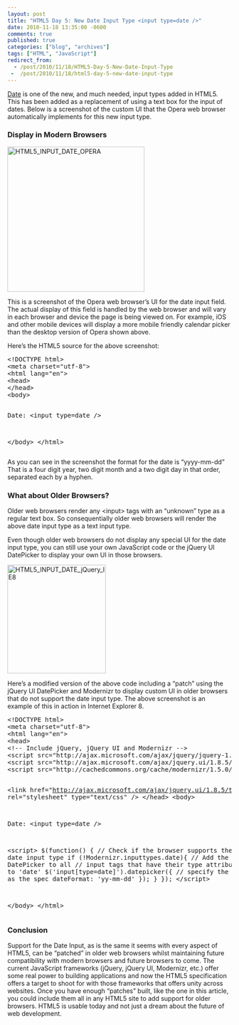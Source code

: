 ```yaml
---
layout: post
title: "HTML5 Day 5: New Date Input Type <input type=date />"
date: 2010-11-18 13:35:00 -0600
comments: true
published: true
categories: ["blog", "archives"]
tags: ["HTML", "JavaScript"]
redirect_from: 
  - /post/2010/11/18/HTML5-Day-5-New-Date-Input-Type
 -  /post/2010/11/18/html5-day-5-new-date-input-type
---
```

<!-- more -->
<p><a href="http://www.w3.org/TR/html-markup/input.date.html">Date</a> is one of the new, and much needed, input types added in HTML5. This has been added as a replacement of using a text box for the input of dates. Below is a screenshot of the custom UI that the Opera web browser automatically implements for this new input type.</p>
<h3>Display in Modern Browsers</h3>
<p><a href="/images/postsHTML5_INPUT_DATE_OPERA.png"><img style="background-image: none; padding-left: 0px; padding-right: 0px; display: inline; padding-top: 0px; border: 0px;" title="HTML5_INPUT_DATE_OPERA" src="/images/postsHTML5_INPUT_DATE_OPERA_thumb.png" alt="HTML5_INPUT_DATE_OPERA" width="308" height="326" border="0" /></a></p>
<p>This is a screenshot of the Opera web browser&rsquo;s UI for the date input field. The actual display of this field is handled by the web browser and will vary in each browser and device the page is being viewed on. For example, iOS and other mobile devices will display a more mobile friendly calendar picker than the desktop version of Opera shown above.</p>
<p>Here&rsquo;s the HTML5 source for the above screenshot:</p>
<pre class="brush: xml; first-line: 1; tab-size: 4; toolbar: false; ">&lt;!DOCTYPE html&gt;
&lt;meta charset="utf-8"&gt;
&lt;html lang="en"&gt;
&lt;head&gt;
&lt;/head&gt;
&lt;body&gt;

Date: &lt;input type=date /&gt;

&lt;/body&gt;
&lt;/html&gt;</pre>
<p>As you can see in the screenshot the format for the date is &ldquo;yyyy-mm-dd&rdquo; That is a four digit year, two digit month and a two digit day in that order, separated each by a hyphen.</p>
<h3>What about Older Browsers?</h3>
<p>Older web browsers render any &lt;input&gt; tags with an &ldquo;unknown&rdquo; type as a regular text box. So consequentially older web browsers will render the above date input type as a text input type.</p>
<p>Even though older web browsers do not display any special UI for the date input type, you can still use your own JavaScript code or the jQuery UI DatePicker to display your own UI in those browsers.</p>
<p><a href="/images/postsHTML5_INPUT_DATE_jQuery_IE8.png"><img style="background-image: none; padding-left: 0px; padding-right: 0px; display: inline; padding-top: 0px; border: 0px;" title="HTML5_INPUT_DATE_jQuery_IE8" src="/images/postsHTML5_INPUT_DATE_jQuery_IE8_thumb.png" alt="HTML5_INPUT_DATE_jQuery_IE8" width="221" height="244" border="0" /></a></p>
<p>Here&rsquo;s a modified version of the above code including a &ldquo;patch&rdquo; using the jQuery UI DatePicker and Modernizr to display custom UI in older browsers that do not support the date input type. The above screenshot is an example of this in action in Internet Explorer 8.</p>
<pre class="brush: xml; first-line: 1; tab-size: 4; toolbar: false; ">&lt;!DOCTYPE html&gt;
&lt;meta charset="utf-8"&gt;
&lt;html lang="en"&gt;
&lt;head&gt;
&lt;!-- Include jQuery, jQuery UI and Modernizr --&gt;
&lt;script src="http://ajax.microsoft.com/ajax/jquery/jquery-1.4.4.js"&gt;&lt;/script&gt;
&lt;script src="http://ajax.microsoft.com/ajax/jquery.ui/1.8.5/jquery-ui.js"&gt;&lt;/script&gt;
&lt;script src="http://cachedcommons.org/cache/modernizr/1.5.0/javascripts/modernizr.js"&gt;&lt;/script&gt;

&lt;link href="http://ajax.microsoft.com/ajax/jquery.ui/1.8.5/themes/redmond/jquery-ui.css"
    rel="stylesheet" type="text/css" /&gt;
&lt;/head&gt;
&lt;body&gt;

Date: &lt;input type=date /&gt;

&lt;script&gt;
$(function() {
    // Check if the browser supports the date input type
    if (!Modernizr.inputtypes.date){
        // Add the jQuery UI DatePicker to all
        // input tags that have their type attributes
        // set to 'date'
        $('input[type=date]').datepicker({
            // specify the same format as the spec
            dateFormat: 'yy-mm-dd'
        });
    }
});
&lt;/script&gt;

&lt;/body&gt;
&lt;/html&gt;</pre>
<h3>Conclusion</h3>
<p>Support for the Date Input, as is the same it seems with every aspect of HTML5, can be &ldquo;patched&rdquo; in older web browsers whilst maintaining future compatibility with modern browsers and future browsers to come. The current JavaScript frameworks (jQuery, jQuery UI, Modernizr, etc.) offer some real power to building applications and now the HTML5 specification offers a target to shoot for with those frameworks that offers unity across websites. Once you have enough &ldquo;patches&rdquo; built, like the one in this article, you could include them all in any HTML5 site to add support for older browsers. HTML5 is usable today and not just a dream about the future of web development.</p>

